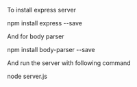 To install express server

npm install express --save

And for body parser

npm install body-parser --save


And run the server with following command

node server.js
